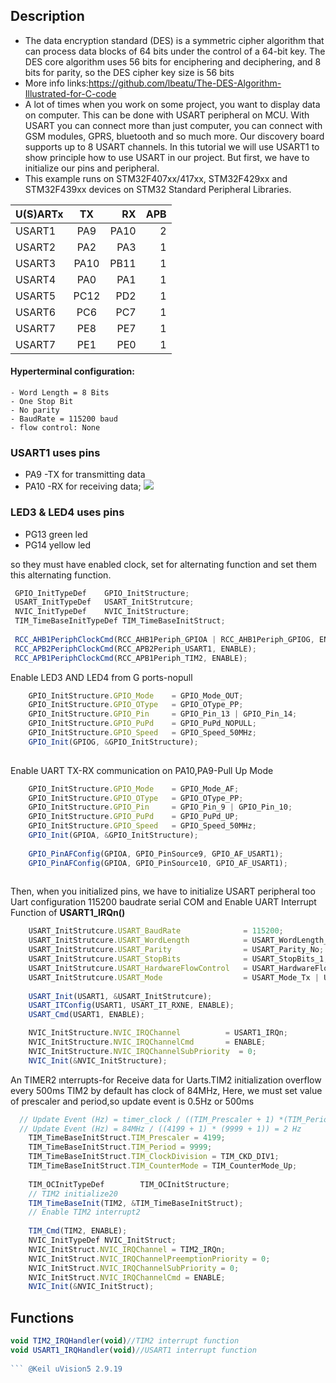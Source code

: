 ## Description
- The data encryption standard (DES) is a symmetric cipher algorithm that can process data blocks of 64 bits under the control of a 64-bit key. The DES core algorithm uses 56 bits for enciphering and deciphering, and 8 bits for parity, so the DES cipher key size is 56 bits
- More info links:https://github.com/lbeatu/The-DES-Algorithm-Illustrated-for-C-code
- A lot of times when you work on some project, you want to display data on computer. This can be done with USART peripheral on MCU. With USART you can connect more than just computer, you can connect with GSM modules, GPRS, bluetooth and so much more. Our discovery board supports up to 8 USART channels. In this tutorial we will use USART1 to show principle how to use USART in our project. But first, we have to initialize our pins and peripheral.
- This example runs on STM32F407xx/417xx, STM32F429xx and STM32F439xx devices on STM32 Standard Peripheral Libraries.

| U(S)ARTx  | TX  | RX | APB |                      
| :------------ |:---------------:| -----:| -----:|
| USART1      | PA9 | PA10 | 2 |
| USART2      | PA2 | PA3 | 1 |
| USART3      | PA10 | PB11 | 1 |
| USART4      | PA0 | PA1 | 1 |
| USART5      | PC12 | PD2 | 1 |
| USART6      | PC6 | PC7 | 1 |
| USART7      | PE8 | PE7 | 1 |
| USART7      | PE1 | PE0 | 1 |
#### Hyperterminal configuration:
    - Word Length = 8 Bits
    - One Stop Bit
    - No parity
    - BaudRate = 115200 baud
    - flow control: None
### USART1 uses pins
- PA9 -TX for transmitting data
- PA10 -RX for receiving data;
![](http://2.bp.blogspot.com/-oaqvBEOZy_g/VTta340i9iI/AAAAAAAAAY0/IX7GS22VwS8/s1600/stm32f4%2Bto%2Bdb9.jpg)
### LED3 & LED4 uses pins
- PG13 green led
- PG14 yellow led

so they must have enabled clock, set for alternating function and set them this alternating function.
```javascript
 GPIO_InitTypeDef    GPIO_InitStructure;
 USART_InitTypeDef   USART_InitStrutcure;
 NVIC_InitTypeDef    NVIC_InitStructure;
 TIM_TimeBaseInitTypeDef TIM_TimeBaseInitStruct;
 
 RCC_AHB1PeriphClockCmd(RCC_AHB1Periph_GPIOA | RCC_AHB1Periph_GPIOG, ENABLE);
 RCC_APB2PeriphClockCmd(RCC_APB2Periph_USART1, ENABLE);
 RCC_APB1PeriphClockCmd(RCC_APB1Periph_TIM2, ENABLE);
```
Enable LED3 AND LED4 from G ports-nopull
```javascript 
    GPIO_InitStructure.GPIO_Mode    = GPIO_Mode_OUT;
    GPIO_InitStructure.GPIO_OType   = GPIO_OType_PP;
    GPIO_InitStructure.GPIO_Pin     = GPIO_Pin_13 | GPIO_Pin_14;
    GPIO_InitStructure.GPIO_PuPd    = GPIO_PuPd_NOPULL;
    GPIO_InitStructure.GPIO_Speed   = GPIO_Speed_50MHz;
    GPIO_Init(GPIOG, &GPIO_InitStructure);
 
```
Enable UART TX-RX communication on PA10,PA9-Pull Up Mode
```javascript  
    GPIO_InitStructure.GPIO_Mode    = GPIO_Mode_AF;
    GPIO_InitStructure.GPIO_OType   = GPIO_OType_PP;
    GPIO_InitStructure.GPIO_Pin     = GPIO_Pin_9 | GPIO_Pin_10;
    GPIO_InitStructure.GPIO_PuPd    = GPIO_PuPd_UP;
    GPIO_InitStructure.GPIO_Speed   = GPIO_Speed_50MHz;
    GPIO_Init(GPIOA, &GPIO_InitStructure);
 	
    GPIO_PinAFConfig(GPIOA, GPIO_PinSource9, GPIO_AF_USART1);
    GPIO_PinAFConfig(GPIOA, GPIO_PinSource10, GPIO_AF_USART1);
    
```

Then, when you initialized pins, we have to initialize USART peripheral too
Uart configuration 115200 baudrate serial COM and Enable UART Interrupt Function of **USART1_IRQn()**

```javascript
    USART_InitStrutcure.USART_BaudRate              = 115200;
    USART_InitStrutcure.USART_WordLength            = USART_WordLength_8b;
    USART_InitStrutcure.USART_Parity                = USART_Parity_No;
    USART_InitStrutcure.USART_StopBits              = USART_StopBits_1;
    USART_InitStrutcure.USART_HardwareFlowControl   = USART_HardwareFlowControl_None;
    USART_InitStrutcure.USART_Mode                  = USART_Mode_Tx | USART_Mode_Rx;
    
    USART_Init(USART1, &USART_InitStrutcure);
    USART_ITConfig(USART1, USART_IT_RXNE, ENABLE);
    USART_Cmd(USART1, ENABLE);

    NVIC_InitStructure.NVIC_IRQChannel          = USART1_IRQn;
    NVIC_InitStructure.NVIC_IRQChannelCmd       = ENABLE;
    NVIC_InitStructure.NVIC_IRQChannelSubPriority  = 0;
    NVIC_Init(&NVIC_InitStructure);
```
An TIMER2 ınterrupts-for Receive data for Uarts.TIM2 initialization overflow every 500ms
TIM2 by default has clock of 84MHz, Here, we must set value of prescaler and period,so update event is 0.5Hz or 500ms

```javascript
  // Update Event (Hz) = timer_clock / ((TIM_Prescaler + 1) *(TIM_Period + 1))
  // Update Event (Hz) = 84MHz / ((4199 + 1) * (9999 + 1)) = 2 Hz
	TIM_TimeBaseInitStruct.TIM_Prescaler = 4199;
	TIM_TimeBaseInitStruct.TIM_Period = 9999;
	TIM_TimeBaseInitStruct.TIM_ClockDivision = TIM_CKD_DIV1;
	TIM_TimeBaseInitStruct.TIM_CounterMode = TIM_CounterMode_Up;
	 
	TIM_OCInitTypeDef        TIM_OCInitStructure;
	// TIM2 initialize20
	TIM_TimeBaseInit(TIM2, &TIM_TimeBaseInitStruct);
	// Enable TIM2 interrupt2 
   
	TIM_Cmd(TIM2, ENABLE);
	NVIC_InitTypeDef NVIC_InitStruct;
	NVIC_InitStruct.NVIC_IRQChannel = TIM2_IRQn;
	NVIC_InitStruct.NVIC_IRQChannelPreemptionPriority = 0;
	NVIC_InitStruct.NVIC_IRQChannelSubPriority = 0;
	NVIC_InitStruct.NVIC_IRQChannelCmd = ENABLE;
	NVIC_Init(&NVIC_InitStruct);
```
## Functions
```javascript
void TIM2_IRQHandler(void)//TIM2 interrupt function
void USART1_IRQHandler(void)//USART1 interrupt function
 
``` @Keil uVision5 2.9.19
